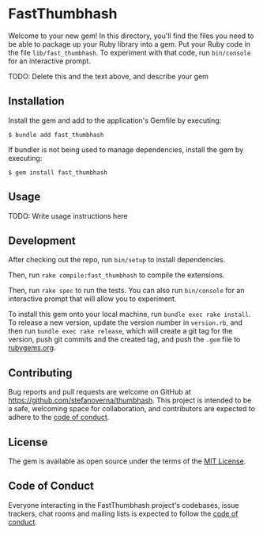 # FastThumbhash

Welcome to your new gem! In this directory, you'll find the files you need to be able to package up your Ruby library into a gem. Put your Ruby code in the file `lib/fast_thumbhash`. To experiment with that code, run `bin/console` for an interactive prompt.

TODO: Delete this and the text above, and describe your gem

## Installation

Install the gem and add to the application's Gemfile by executing:

    $ bundle add fast_thumbhash

If bundler is not being used to manage dependencies, install the gem by executing:

    $ gem install fast_thumbhash

## Usage

TODO: Write usage instructions here

## Development

After checking out the repo, run `bin/setup` to install dependencies.

Then, run `rake compile:fast_thumbhash` to compile the extensions.

Then, run `rake spec` to run the tests. You can also run `bin/console` for an interactive prompt that will allow you to experiment.

To install this gem onto your local machine, run `bundle exec rake install`. To release a new version, update the version number in `version.rb`, and then run `bundle exec rake release`, which will create a git tag for the version, push git commits and the created tag, and push the `.gem` file to [rubygems.org](https://rubygems.org).

## Contributing

Bug reports and pull requests are welcome on GitHub at https://github.com/stefanoverna/thumbhash. This project is intended to be a safe, welcoming space for collaboration, and contributors are expected to adhere to the [code of conduct](https://github.com/stefanoverna/thumbhash/blob/master/CODE_OF_CONDUCT.md).

## License

The gem is available as open source under the terms of the [MIT License](https://opensource.org/licenses/MIT).

## Code of Conduct

Everyone interacting in the FastThumbhash project's codebases, issue trackers, chat rooms and mailing lists is expected to follow the [code of conduct](https://github.com/stefanoverna/thumbhash/blob/master/CODE_OF_CONDUCT.md).
